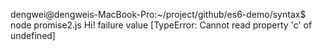 dengwei@dengweis-MacBook-Pro:~/project/github/es6-demo/syntax$ node promise2.js 
Hi!
failure value [TypeError: Cannot read property 'c' of undefined]
